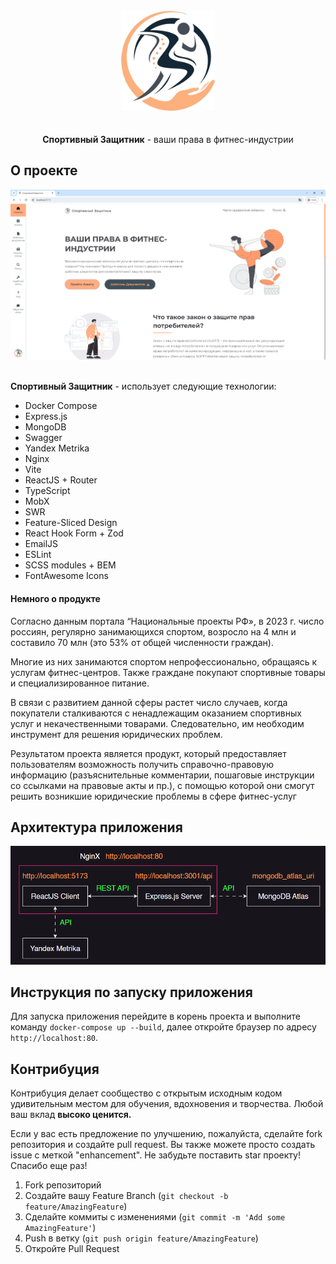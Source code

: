 <!-- --------LOGO-------- -->
<br />
<div align="center">
	<img src="./screenshots/logo.png" alt="Logo" width="150px" style='margin-bottom: 20px' />
	<p><strong>Спортивный Защитник</strong> - ваши права в фитнес-индустрии</p>
</div>

<!-- --------ABOUT THE PROJECT-------- -->

## О проекте

<div align="center">
	<img src="./screenshots/main.png" alt="Preview" />
</div>
<br />
<p><strong>Спортивный Защитник</strong> - использует следующие технологии:</p>
<ul>
	<li>Docker Compose</li>
	<li>Express.js</li>
	<li>MongoDB</li>
	<li>Swagger</li>
	<li>Yandex Metrika</li>
	<li>Nginx</li>
	<li>Vite</li>
	<li>ReactJS + Router</li>
	<li>TypeScript</li>
	<li>MobX</li>
	<li>SWR</li>
	<li>Feature-Sliced Design</li>
	<li>React Hook Form + Zod</li>
	<li>EmailJS</li>
	<li>ESLint</li>
	<li>SCSS modules + BEM</li>
	<li>FontAwesome Icons</li>
</ul>

#### Немного о продукте

Согласно данным портала “Национальные проекты РФ», в 2023 г. число россиян, регулярно занимающихся спортом, возросло на 4 млн и составило 70 млн (это 53% от общей численности граждан).

Многие из них занимаются спортом непрофессионально, обращаясь к услугам фитнес-центров. Также граждане покупают спортивные товары и специализированное питание.

В связи с развитием данной сферы растет число случаев, когда покупатели сталкиваются с ненадлежащим оказанием спортивных услуг и некачественными товарами. Следовательно, им необходим инструмент для решения юридических проблем.

Результатом проекта является продукт, который предоставляет пользователям возможность получить справочно-правовую информацию (разъяснительные комментарии, пошаговые инструкции со ссылками на правовые акты и пр.), с помощью которой они смогут решить возникшие юридические проблемы в сфере фитнес-услуг

<!-- APP ARCHITECTURE  -->

## Архитектура приложения

<div align="center">
	<img src="./screenshots/architecture.png" alt="Architecture" />
</div>

<!-- SET UP INSTRUCTIONS -->

## Инструкция по запуску приложения

Для запуска приложения перейдите в корень проекта и выполните команду `docker-compose up --build`, далее откройте браузер по адресу `http://localhost:80`.

<!-- --------CONTRIBUTING-------- -->

## Контрибуция

Контрибуция делает сообщество с открытым исходным кодом удивительным местом для обучения, вдохновения и творчества. Любой ваш вклад **высоко ценится.**

Если у вас есть предложение по улучшению, пожалуйста, сделайте fork репозитория и создайте pull request. Вы также можете просто создать issue с меткой "enhancement".
Не забудьте поставить star проекту! Спасибо еще раз!

1. Fork репозиторий
2. Создайте вашу Feature Branch (`git checkout -b feature/AmazingFeature`)
3. Сделайте коммиты с изменениями (`git commit -m 'Add some AmazingFeature'`)
4. Push в ветку (`git push origin feature/AmazingFeature`)
5. Откройте Pull Request
